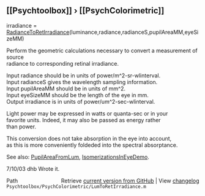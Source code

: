 ## [[Psychtoolbox]] &#8250; [[PsychColorimetric]]

irradiance = [RadianceToRetIrradiance](RadianceToRetIrradiance)(luminance,radiance,radianceS,pupilAreaMM,eyeSizeMM)  
  
Perform the geometric calculations necessary to convert a measurement of source  
radiance to corresponding retinal irradiance.   
  
  Input radiance should be in units of power/m^2-sr-wlinterval.  
  Input radianceS gives the wavelength sampling information.  
  Input pupilAreaMM should be in units of mm^2.  
  Input eyeSizeMM should be the length of the eye in mm.  
  Output irradiance is in units of power/um^2-sec-wlinterval.  
  
  Light power may be expressed in watts or quanta-sec or in your  
  favorite units.  Indeed, it may also be passed as energy rather  
  than power.    
  
This conversion does not take absorption in the eye into account,  
as this is more conveniently foldeded into the spectral absorptance.  
  
See also: [PupilAreaFromLum](PupilAreaFromLum), [IsomerizationsInEyeDemo](IsomerizationsInEyeDemo).  
  
7/10/03  dhb  Wrote it.  




<div class="code_header" style="text-align:right;">
  <span style="float:left;">Path&nbsp;&nbsp;</span> <span class="counter">Retrieve <a href=
  "https://raw.github.com/Psychtoolbox-3/Psychtoolbox-3/beta/Psychtoolbox/PsychColorimetric/LumToRetIrradiance.m">current version from GitHub</a> | View <a href=
  "https://github.com/Psychtoolbox-3/Psychtoolbox-3/commits/beta/Psychtoolbox/PsychColorimetric/LumToRetIrradiance.m">changelog</a></span>
</div>
<div class="code">
  <code>Psychtoolbox/PsychColorimetric/LumToRetIrradiance.m</code>
</div>

